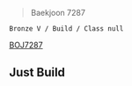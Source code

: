 >Baekjoon 7287

```Bronze V / Build / Class null```

[BOJ7287](https://www.acmicpc.net/problem/7287)<br>
<h2> Just Build<br>


